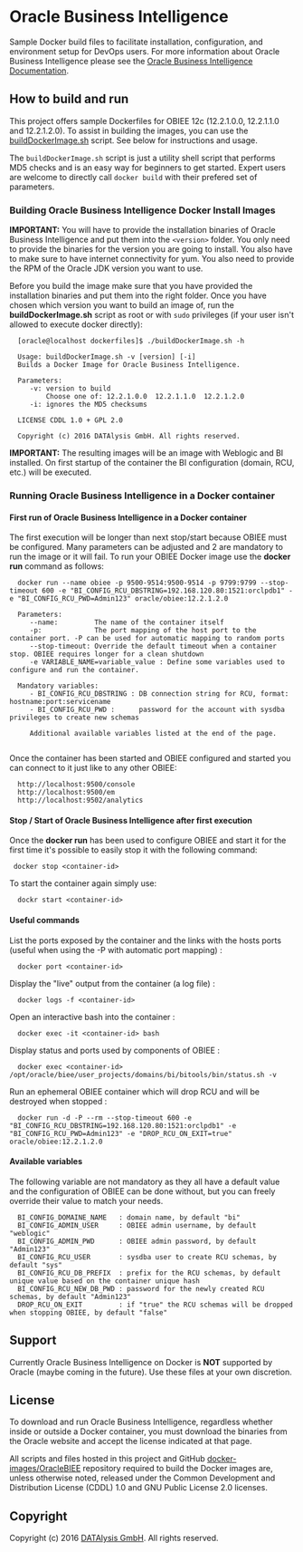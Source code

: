 Oracle Business Intelligence
===============
Sample Docker build files to facilitate installation, configuration, and environment setup for DevOps users. For more information about Oracle Business Intelligence please see the [Oracle Business Intelligence Documentation](http://docs.oracle.com/middleware/12211/index.html).

## How to build and run
This project offers sample Dockerfiles for OBIEE 12c (12.2.1.0.0, 12.2.1.1.0 and 12.2.1.2.0). To assist in building the images, you can use the [buildDockerImage.sh](buildDockerImage.sh) script. See below for instructions and usage.

The `buildDockerImage.sh` script is just a utility shell script that performs MD5 checks and is an easy way for beginners to get started. Expert users are welcome to directly call `docker build` with their prefered set of parameters.

### Building Oracle Business Intelligence Docker Install Images
**IMPORTANT:** You will have to provide the installation binaries of Oracle Business Intelligence and put them into the `<version>` folder. You only need to provide the binaries for the version you are going to install. You also have to make sure to have internet connectivity for yum. You also need to provide the RPM of the Oracle JDK version you want to use.

Before you build the image make sure that you have provided the installation binaries and put them into the right folder. Once you have chosen which version you want to build an image of, run the **buildDockerImage.sh** script as root or with `sudo` privileges (if your user isn't allowed to execute docker directly):
```
  [oracle@localhost dockerfiles]$ ./buildDockerImage.sh -h
  
  Usage: buildDockerImage.sh -v [version] [-i]
  Builds a Docker Image for Oracle Business Intelligence.
  
  Parameters:
     -v: version to build
         Choose one of: 12.2.1.0.0  12.2.1.1.0  12.2.1.2.0
     -i: ignores the MD5 checksums
  
  LICENSE CDDL 1.0 + GPL 2.0
  
  Copyright (c) 2016 DATAlysis GmbH. All rights reserved.
```
**IMPORTANT:** The resulting images will be an image with Weblogic and BI installed. On first startup of the container the BI configuration (domain, RCU, etc.) will be executed.

### Running Oracle Business Intelligence in a Docker container

#### First run of Oracle Business Intelligence in a Docker container
The first execution will be longer than next stop/start because OBIEE must be configured. Many parameters can be adjusted and 2 are mandatory to run the image or it will fail.
To run your OBIEE Docker image use the **docker run** command as follows:
```
  docker run --name obiee -p 9500-9514:9500-9514 -p 9799:9799 --stop-timeout 600 -e "BI_CONFIG_RCU_DBSTRING=192.168.120.80:1521:orclpdb1" -e "BI_CONFIG_RCU_PWD=Admin123" oracle/obiee:12.2.1.2.0
  
  Parameters:
     --name:         The name of the container itself
     -p:             The port mapping of the host port to the container port. -P can be used for automatic mapping to random ports
     --stop-timeout: Override the default timeout when a container stop. OBIEE requires longer for a clean shutdown
     -e VARIABLE_NAME=variable_value : Define some variables used to configure and run the container.
     
  Mandatory variables:
     - BI_CONFIG_RCU_DBSTRING : DB connection string for RCU, format: hostname:port:servicename
     - BI_CONFIG_RCU_PWD :      password for the account with sysdba privileges to create new schemas
     
     Additional available variables listed at the end of the page.
     
``` 
Once the container has been started and OBIEE configured and started you can connect to it just like to any other OBIEE:
```
  http://localhost:9500/console
  http://localhost:9500/em
  http://localhost:9502/analytics
```

#### Stop / Start of Oracle Business Intelligence after first execution
Once the **docker run** has been used to configure OBIEE and start it for the first time it's possible to easily stop it with the following command:
```
 docker stop <container-id>
```
To start the container again simply use:
```
  dockr start <container-id>
```

#### Useful commands
List the ports exposed by the container and the links with the hosts ports (useful when using the -P with automatic port mapping) :
```
  docker port <container-id>
```
Display the "live" output from the container (a log file) :
```
  docker logs -f <container-id>
```
Open an interactive bash into the container :
```
  docker exec -it <container-id> bash
```
Display status and ports used by components of OBIEE :
```
  docker exec <container-id> /opt/oracle/biee/user_projects/domains/bi/bitools/bin/status.sh -v
```
Run an ephemeral OBIEE container which will drop RCU and will be destroyed when stopped :
```
  docker run -d -P --rm --stop-timeout 600 -e "BI_CONFIG_RCU_DBSTRING=192.168.120.80:1521:orclpdb1" -e "BI_CONFIG_RCU_PWD=Admin123" -e "DROP_RCU_ON_EXIT=true" oracle/obiee:12.2.1.2.0
```

#### Available variables
The following variable are not mandatory as they all have a default value and the configuration of OBIEE can be done without, but you can freely override their value to match your needs.
```
  BI_CONFIG_DOMAINE_NAME   : domain name, by default "bi"
  BI_CONFIG_ADMIN_USER     : OBIEE admin username, by default "weblogic"
  BI_CONFIG_ADMIN_PWD      : OBIEE admin password, by default "Admin123"
  BI_CONFIG_RCU_USER       : sysdba user to create RCU schemas, by default "sys"
  BI_CONFIG_RCU_DB_PREFIX  : prefix for the RCU schemas, by default unique value based on the container unique hash
  BI_CONFIG_RCU_NEW_DB_PWD : password for the newly created RCU schemas, by default "Admin123"
  DROP_RCU_ON_EXIT         : if "true" the RCU schemas will be dropped when stopping OBIEE, by default "false"
```

## Support
Currently Oracle Business Intelligence on Docker is **NOT** supported by Oracle (maybe coming in the future). Use these files at your own discretion.

## License
To download and run Oracle Business Intelligence, regardless whether inside or outside a Docker container, you must download the binaries from the Oracle website and accept the license indicated at that page.

All scripts and files hosted in this project and GitHub [docker-images/OracleBIEE](./) repository required to build the Docker images are, unless otherwise noted, released under the Common Development and Distribution License (CDDL) 1.0 and GNU Public License 2.0 licenses.

## Copyright
Copyright (c) 2016 [DATAlysis GmbH](https://datalysis.ch). All rights reserved.
